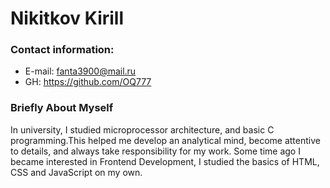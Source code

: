 # Nikitkov Kirill

### Contact information:
* E-mail: fanta3900@mail.ru
* GH: https://github.com/OQ777
  
### Briefly About Myself
In university, I studied microprocessor architecture, and basic C programming.This helped me develop an analytical mind, become attentive to details, and always take responsibility for my work.
Some time ago I became interested in Frontend Development, I studied the basics of HTML, CSS and JavaScript on my own.
